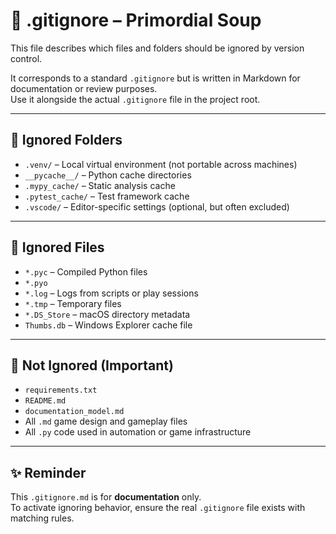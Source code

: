<!-- Save to: C:\Users\Admin\storybook_primordial_soup\.gitignore.md -->

# 🧹 .gitignore – Primordial Soup

This file describes which files and folders should be ignored by version control.

It corresponds to a standard `.gitignore` but is written in Markdown for documentation or review purposes.  
Use it alongside the actual `.gitignore` file in the project root.

---

## 📂 Ignored Folders

- `.venv/` – Local virtual environment (not portable across machines)
- `__pycache__/` – Python cache directories
- `.mypy_cache/` – Static analysis cache
- `.pytest_cache/` – Test framework cache
- `.vscode/` – Editor-specific settings (optional, but often excluded)

---

## 📄 Ignored Files

- `*.pyc` – Compiled Python files
- `*.pyo`
- `*.log` – Logs from scripts or play sessions
- `*.tmp` – Temporary files
- `*.DS_Store` – macOS directory metadata
- `Thumbs.db` – Windows Explorer cache file

---

## 📄 Not Ignored (Important)

- `requirements.txt`
- `README.md`
- `documentation_model.md`
- All `.md` game design and gameplay files
- All `.py` code used in automation or game infrastructure

---

## ✨ Reminder

This `.gitignore.md` is for **documentation** only.  
To activate ignoring behavior, ensure the real `.gitignore` file exists with matching rules.
